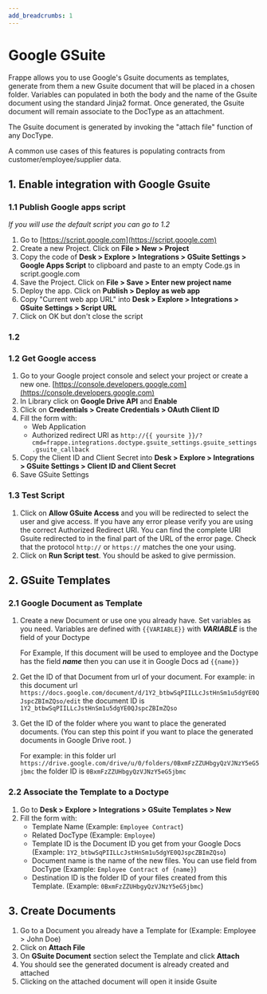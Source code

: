 ```yaml
---
add_breadcrumbs: 1
---
```

# Google GSuite

Frappe allows you to use Google's Gsuite documents as templates, generate from them a new Gsuite document that will be placed in a chosen folder. Variables can populated in both the body and the name of the Gsuite document using the standard Jinja2 format. Once generated, the Gsuite document will remain associate to the DocType as an attachment.

The Gsuite document is generated by invoking the "attach file" function of any DocType.

A common use cases of this features is populating contracts from customer/employee/supplier data.

## 1. Enable integration with Google Gsuite

### 1.1 Publish Google apps script

*If you will use the default script you can go to 1.2*

1. Go to [https://script.google.com](https://script.google.com)
1. Create a new Project. Click on **File > New > Project**
1. Copy the code of **Desk > Explore > Integrations > GSuite Settings > Google Apps Script** to clipboard and paste to an empty Code.gs in script.google.com
1. Save the Project. Click on **File > Save > Enter new project name**
1. Deploy the app. Click on **Publish > Deploy as web app**
1. Copy "Current web app URL" into **Desk > Explore > Integrations > GSuite Settings > Script URL**
1. Click on OK but don't close the script

### 1.2

### 1.2 Get Google access

1. Go to your Google project console and select your project or create a new one. [https://console.developers.google.com](https://console.developers.google.com)
1. In Library click on **Google Drive API** and **Enable**
1. Click on **Credentials > Create Credentials > OAuth Client ID**
1. Fill the form with:
	- Web Application
	- Authorized redirect URI as  `http://{{ yoursite }}/?cmd=frappe.integrations.doctype.gsuite_settings.gsuite_settings.gsuite_callback`
1. Copy the Client ID and Client Secret into **Desk > Explore > Integrations > GSuite Settings > Client ID and Client Secret**
1. Save GSuite Settings

### 1.3 Test Script

1. Click on **Allow GSuite Access** and you will be redirected to select the user and give access. If you have any error please verify you are using the correct Authorized Redirect URI.
	You can find the complete URI Gsuite redirected to in the final part of the URL of the error page. Check that the protocol `http://` or `https://` matches the one your using.
1. Click on **Run Script test**. You should be asked to give permission.

## 2. GSuite Templates

### 2.1 Google Document as Template

1. Create a new Document or use one you already have. Set variables as you need. Variables are defined with `{{VARIABLE}}` with ***VARIABLE*** is the field of your Doctype

	For Example,
		If this document will be used to employee and the Doctype has the field ***name*** then you can use it in Google Docs ad `{{name}}`

1. Get the ID of that Document from url of your document.
	For example: in this document url `https://docs.google.com/document/d/1Y2_btbwSqPIILLcJstHnSm1u5dgYE0QJspcZBImZQso/edit` the document ID is `1Y2_btbwSqPIILLcJstHnSm1u5dgYE0QJspcZBImZQso`

1. Get the ID of the folder where you want to place the generated documents. (You can step this point if you want to place the generated documents in Google Drive root. )

	For example: in this folder url `https://drive.google.com/drive/u/0/folders/0BxmFzZZUHbgyQzVJNzY5eG5jbmc` the folder ID is `0BxmFzZZUHbgyQzVJNzY5eG5jbmc`

### 2.2 Associate the Template to a Doctype

1. Go to **Desk > Explore > Integrations > GSuite Templates > New**
2. Fill the form with:
	- Template Name (Example: `Employee Contract`)
	- Related DocType (Example: `Employee`)
	- Template ID is the Document ID you get from your Google Docs (Example: `1Y2_btbwSqPIILLcJstHnSm1u5dgYE0QJspcZBImZQso`)
	- Document name is the name of the new files. You can use field from DocType (Example: `Employee Contract of {name}`)
	- Destination ID is the folder ID of your files created from this Template. (Example: `0BxmFzZZUHbgyQzVJNzY5eG5jbmc`)

## 3. Create Documents

1. Go to a Document you already have a Template for (Example: Employee > John Doe)
2. Click on **Attach File**
3. On **GSuite Document** section select the Template and click **Attach**
4. You should see the generated document is already created and attached
5. Clicking on the attached document will open it inside Gsuite
